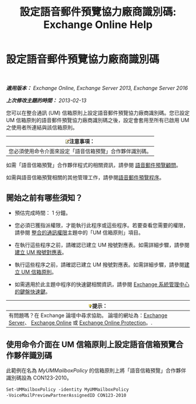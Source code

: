 ﻿---
title: '設定語音郵件預覽協力廠商識別碼: Exchange Online Help'
TOCTitle: 設定語音郵件預覽協力廠商識別碼
ms:assetid: ab98c320-9952-47a7-b141-ddfc2c0ad419
ms:mtpsurl: https://technet.microsoft.com/zh-tw/library/Ff630924(v=EXCHG.150)
ms:contentKeyID: 51409231
ms.date: 05/23/2018
mtps_version: v=EXCHG.150
ms.translationtype: MT
---

# 設定語音郵件預覽協力廠商識別碼

 

_**適用版本：** Exchange Online, Exchange Server 2013, Exchange Server 2016_

_**上次修改主題的時間：** 2013-02-13_

您可以在整合通訊 (UM) 信箱原則上設定語音郵件預覽協力廠商識別碼。您已設定 UM 信箱原則的語音郵件預覽協力廠商識別碼之後，設定會套用至所有已啟用 UM 之使用者所連結與該信箱原則。

<table>
<thead>
<tr class="header">
<th><img src="images/Bb124558.note(EXCHG.150).gif" title="注意事項" alt="注意事項" />注意事項：</th>
</tr>
</thead>
<tbody>
<tr class="odd">
<td>您必須使用命令介面來設定「語音信箱預覽」合作夥伴識別碼。</td>
</tr>
</tbody>
</table>


如需「語音信箱預覽」合作夥伴程式的相關資訊，請參閱 [語音郵件預覽顧問](voice-mail-preview-advisor-exchange-2013-help.md)。

如需與語音信箱預覽相關的其他管理工作，請參閱[語音郵件預覽程序](voice-mail-preview-procedures-exchange-2013-help.md)。

## 開始之前有哪些須知？

  - 預估完成時間： 1 分鐘。

  - 您必須已獲指派權限，才能執行此程序或這些程序。若要查看您需要的權限，請參閱 [整合的通訊權限](unified-messaging-permissions-exchange-2013-help.md)主題中的「UM 信箱原則」項目。

  - 在執行這些程序之前，請確認已建立 UM 撥號對應表。如需詳細步驟，請參閱[建立 UM 撥號對應表](create-a-um-dial-plan-exchange-2013-help.md)。

  - 執行這些程序之前，請確認已建立 UM 撥號對應表。如需詳細步驟，請參閱[建立 UM 信箱原則](create-a-um-mailbox-policy-exchange-2013-help.md)。

  - 如需適用於此主題中程序的快速鍵相關資訊，請參閱 [Exchange 系統管理中心的鍵盤快速鍵](keyboard-shortcuts-in-the-exchange-admin-center-exchange-online-protection-help.md)。

<table>
<thead>
<tr class="header">
<th><img src="images/Bb124558.tip(EXCHG.150).gif" title="提示" alt="提示" />提示：</th>
</tr>
</thead>
<tbody>
<tr class="odd">
<td>有問題嗎？在 Exchange 論壇中尋求協助。 論壇的網址為：<a href="https://go.microsoft.com/fwlink/p/?linkid=60612">Exchange Server</a>、 <a href="https://go.microsoft.com/fwlink/p/?linkid=267542">Exchange Online</a> 或 <a href="https://go.microsoft.com/fwlink/p/?linkid=285351">Exchange Online Protection</a>。.</td>
</tr>
</tbody>
</table>


## 使用命令介面在 UM 信箱原則上設定語音信箱預覽合作夥伴識別碼

此範例在名為 *MyUMMailboxPolicy* 的信箱原則上將「語音信箱預覽」合作夥伴識別碼設為 CON123-2010。

    Set-UMMailboxPolicy -identity MyUMMailboxPolicy 
    -VoiceMailPreviewPartnerAssignedID CON123-2010

